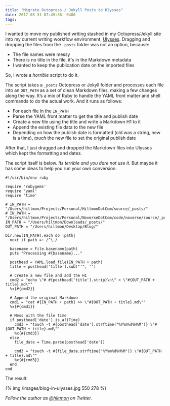 ```yaml
---
title: "Migrate Octopress / Jekyll Posts to Ulysses"
date: 2017-08-31 07:49:38 -0400
tags: 
---
```


I wanted to move my published writing stashed in my Octopress/Jekyll site into my current writing workflow environment, [Ulysses](https://ulyssesapp.com). Dragging and dropping the files from the `_posts` folder was not an option, because:

- The file names were messy
- There is no title in the file, it's in the Markdown metadata
- I wanted to keep the publication date on the imported files

So, I wrote a *horrible* script to do it.

The script takes a `_posts` Octopress or Jekyll folder and processes each file into an `OUT_PATH` as a set of clean Markdown files, making a few changes along the way. It’s a mix of Ruby to handle the YAML front matter and shell commands to do the actual work. And it runs as follows:

- For each file in the `IN_PATH`
- Parse the YAML front matter to get the title and publish date
- Create a new file using the title and write a Markdown H1 to it
- Append the existing file data to the new file
- Depending on how the publish date is formatted (old was a string, new is a time), *touch* the new file to set the original publish date

After that, I just dragged and dropped the Markdown files into Ulysses which kept the formatting and dates.

The script itself is below. *Its terrible and you dare not use it.* But maybe it has some ideas to help you run your own conversion.

	#!/usr/bin/env ruby
	
	require 'rubygems'
	require 'yaml'
	require 'time'
	  
	# IN_PATH = "/Users/hiltmon/Projects/Personal/HiltmonDotCom/source/_posts/"
	# IN_PATH = "/Users/hiltmon/Projects/Personal/NoverseDotCom/code/noverse/source/_posts/"
	IN_PATH = "/Users/hiltmon/Downloads/_posts/"
	OUT_PATH = "/Users/hiltmon/Desktop/Blog/"
	
	Dir.new(IN_PATH).each do |path|
	  next if path =~ /^\./
	  
	  basename = File.basename(path)
	  puts "Processing #{basename}..."
	
	  posthead = YAML.load_file(IN_PATH + path)
	  title = posthead['title'].sub("'", '')
	  
	  # Create a new file and add the H1
	  cmd2 = "echo \"# #{posthead['title'].strip}\n\" > \"#{OUT_PATH + title}.md\""
	  %x{#{cmd2}}
	  
	  # Append the original Markdown
	  cmd1 = "cat #{IN_PATH + path} >> \"#{OUT_PATH + title}.md\""
	  %x{#{cmd1}}
	  
	  # Mess with the file time
	  if posthead['date'].is_a?(Time)
	    cmd3 = "touch -t #{posthead['date'].strftime("%Y%m%d%H%M")} \"#{OUT_PATH + title}.md\""
	    %x{#{cmd3}}
	  else
	    file_date = Time.parse(posthead['date'])
	  
	    cmd3 = "touch -t #{file_date.strftime("%Y%m%d%H%M")} \"#{OUT_PATH + title}.md\""
	    %x{#{cmd3}}
	  end
	end
	

The result:

{% img /images/blog-in-ulysses.jpg 550 278 %}

*Follow the author as [@hiltmon](https://twitter.com/hiltmon) on Twitter.*
